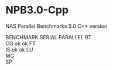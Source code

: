 # NPB3.0-Cpp
NAS Parallel Benchmarks 3.0 C++ version

BENCHMARK	SERIAL		PARALLEL
BT					
CG		ok		ok
FT					
IS		ok		ok
LU					
MG					
SP
